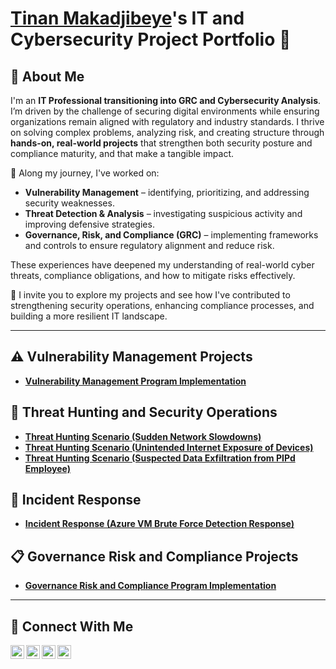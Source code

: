 
# <a href="https://www.linkedin.com/in/makadjibeye-tinan/">Tinan Makadjibeye</a>'s IT and Cybersecurity Project Portfolio 🔐

## 👋 About Me

I'm an **IT Professional transitioning into GRC and Cybersecurity Analysis**. I’m driven by the challenge of securing digital environments while ensuring organizations remain aligned with regulatory and industry standards. 
I thrive on solving complex problems, analyzing risk, and creating structure through **hands-on, real-world projects** that strengthen both security posture and compliance maturity, and that make a tangible impact.

🔐 Along my journey, I've worked on:

- **Vulnerability Management** – identifying, prioritizing, and addressing security weaknesses.
- **Threat Detection & Analysis** – investigating suspicious activity and improving defensive strategies.
- **Governance, Risk, and Compliance (GRC)** – implementing frameworks and controls to ensure regulatory alignment and reduce risk.

These experiences have deepened my understanding of real-world cyber threats, compliance obligations, and how to mitigate risks effectively.


🚀 I invite you to explore my projects and see how I've contributed to strengthening security operations, enhancing compliance processes, and building a more resilient IT landscape.

---

## ⚠️ Vulnerability Management Projects

- **[Vulnerability Management Program Implementation](https://github.com/t-maka/vulnerability-management-program/tree/main)**

## 🚨 Threat Hunting and Security Operations

- **[Threat Hunting Scenario (Sudden Network Slowdowns)](https://github.com/t-maka/Sudden-Network-Slowdowns)**
- **[Threat Hunting Scenario (Unintended Internet Exposure of Devices)](https://github.com/t-maka/Unintended-Internet-Exposure-of-Devices)**
- **[Threat Hunting Scenario (Suspected Data Exfiltration from PIPd Employee)](https://github.com/t-maka/Suspected-Data-Exfiltration-from-PIPd-Employee/tree/main)**

## 🧯 Incident Response

- **[Incident Response (Azure VM Brute Force Detection Response)](https://github.com/t-maka/Azure-VM-Brute-Force-Detection-Response)**

## 📋 Governance Risk and Compliance Projects
- **[Governance Risk and Compliance Program Implementation](https://github.com/t-maka/GRC-Portfolio-Project)**


<hr/>

## 🤳 Connect With Me

[<img align="left" alt="___________ | YouTube" width="22px" src="https://cdn.jsdelivr.net/npm/simple-icons@v3/icons/youtube.svg" />][youtube]
[<img align="left" alt="___________ | Twitter" width="22px" src="https://cdn.jsdelivr.net/npm/simple-icons@v3/icons/twitter.svg" />][twitter]
[<img align="left" alt="makadjibeye-tinan | LinkedIn" width="22px" src="https://cdn.jsdelivr.net/npm/simple-icons@v3/icons/linkedin.svg" />][linkedin]
[<img align="left" alt="___________ | Instagram" width="22px" src="https://cdn.jsdelivr.net/npm/simple-icons@v3/icons/instagram.svg" />][instagram]

[twitter]: https://twitter.com/___________
[youtube]: https://www.youtube.com/c/___________
[instagram]: https://www.instagram.com/___________
[linkedin]: https://linkedin.com/in/makadjibeye-tinan

<!--
<img width="35" alt="image" src="https://github.com/user-attachments/assets/2f41c7cd-5ea8-4475-b451-a37161b6c3fb"> 
<img width="35" alt="image" src="https://github.com/user-attachments/assets/77649969-9910-4994-8b96-74a116cfb2a8">
